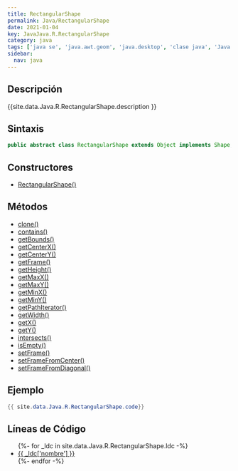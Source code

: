 ```yaml
---
title: RectangularShape
permalink: Java/RectangularShape
date: 2021-01-04
key: JavaJava.R.RectangularShape
category: java
tags: ['java se', 'java.awt.geom', 'java.desktop', 'clase java', 'Java 1.2']
sidebar: 
  nav: java
---
```


## Descripción
{{site.data.Java.R.RectangularShape.description }}

## Sintaxis
~~~java
public abstract class RectangularShape extends Object implements Shape, Cloneable
~~~

## Constructores
* [RectangularShape()](/Java/RectangularShape/RectangularShape/)

## Métodos
* [clone()](/Java/RectangularShape/clone)
* [contains()](/Java/RectangularShape/contains)
* [getBounds()](/Java/RectangularShape/getBounds)
* [getCenterX()](/Java/RectangularShape/getCenterX)
* [getCenterY()](/Java/RectangularShape/getCenterY)
* [getFrame()](/Java/RectangularShape/getFrame)
* [getHeight()](/Java/RectangularShape/getHeight)
* [getMaxX()](/Java/RectangularShape/getMaxX)
* [getMaxY()](/Java/RectangularShape/getMaxY)
* [getMinX()](/Java/RectangularShape/getMinX)
* [getMinY()](/Java/RectangularShape/getMinY)
* [getPathIterator()](/Java/RectangularShape/getPathIterator)
* [getWidth()](/Java/RectangularShape/getWidth)
* [getX()](/Java/RectangularShape/getX)
* [getY()](/Java/RectangularShape/getY)
* [intersects()](/Java/RectangularShape/intersects)
* [isEmpty()](/Java/RectangularShape/isEmpty)
* [setFrame()](/Java/RectangularShape/setFrame)
* [setFrameFromCenter()](/Java/RectangularShape/setFrameFromCenter)
* [setFrameFromDiagonal()](/Java/RectangularShape/setFrameFromDiagonal)

## Ejemplo
~~~java
{{ site.data.Java.R.RectangularShape.code}}
~~~

## Líneas de Código
<ul>
{%- for _ldc in site.data.Java.R.RectangularShape.ldc -%}
   <li>
       <a href="{{_ldc['url'] }}">{{ _ldc['nombre'] }}</a>
   </li>
{%- endfor -%}
</ul>
